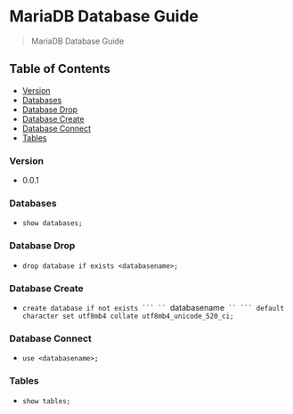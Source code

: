 # MariaDB Database Guide
> MariaDB Database Guide

## Table of Contents
* [Version](#version)
* [Databases](#databases)
* [Database Drop](#database-drop)
* [Database Create](#database-create)
* [Database Connect](#database-connect)
* [Tables](#tables)

### Version
* 0.0.1

### Databases
* `show databases;`

### Database Drop
* `drop database if exists <databasename>;`

### Database Create
* `create database if not exists ``` `` `databasename` `` ``` default character set utf8mb4 collate utf8mb4_unicode_520_ci;`
  
### Database Connect
* `use <databasename>;`

### Tables
* `show tables;`
